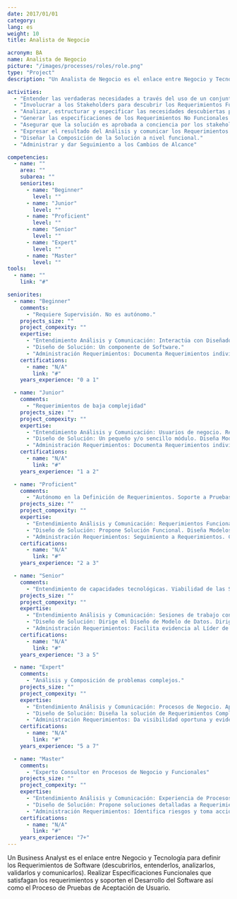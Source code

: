 ```yaml
---
date: 2017/01/01
category:
lang: es
weight: 10
title: Analista de Negocio

acronym: BA
name: Analista de Negocio
picture: "/images/processes/roles/role.png"
type: "Project"
description: "Un Analista de Negocio es el enlace entre Negocio y Tecnología para definir los Requerimientos de Software (descubrirlos, entenderlos, analizarlos, validarlos y comunicarlos). Realizar Especificaciones Funcionales que satisfagan los requerimientos y soporten el Desarrollo del Software así como el Proceso de Pruebas de Aceptación de Usuario."

activities:
  - "Entender las verdaderas necesidades a través del uso de un conjunto de técnicas"
  - "Involucrar a los Stakeholders para descubrir los Requerimientos Funcionales y No Funcionales (Seguridad, Disponibilidad, Escalabilidad, Desempeño, Mantenibilidad, entre otros) y lograr que estos sean completos, claros, correctos y consistentes."
  - "Analizar, estructurar y especificar las necesidades descubiertas para su posterior diseño e implementación de la solución."
  - "Generar las especificaciones de los Requerimientos No Funcionales (Seguridad, Disponibilidad, Escalabilidad, Desempeño, Mantenibilidad, entre otros), describiendo cualidades y restricciones a ser tomadas en cuenta para su implementación."
  - "Asegurar que la solución es aprobada a conciencia por los stakeholders, que cumple los objetivos planteados y que su implementación se llevará a cabo sin percances."
  - "Expresar el resultado del Análisis y comunicar los Requerimientos a los implementadores."
  - "Diseñar la Composición de la Solución a nivel funcional."
  - "Administrar y dar Seguimiento a los Cambios de Alcance"

competencies:
  - name: ""
    area: ""
    subarea: ""
    seniorites:
      - name: "Beginner"
        level: ""
      - name: "Junior"
        level: ""
      - name: "Proficient"
        level: ""
      - name: "Senior"
        level: ""
      - name: "Expert"
        level: ""
      - name: "Master"
        level: ""
tools:
  - name: ""
    link: "#"

seniorites:
  - name: "Beginner"
    comments:
      - "Requiere Supervisión. No es autónomo."
    projects_size: ""
    project_compexity: ""
    expertise:
      - "Entendimiento Análisis y Comunicación: Interactúa con Diseñadores, Programadores y Testers."
      - "Diseño de Solución: Un componente de Software."
      - "Administración Requerimientos: Documenta Requerimientos individuales."
    certifications:
      - name: "N/A"
        link: "#"
    years_experience: "0 a 1"

  - name: "Junior"
    comments:
      - "Requerimientos de baja complejidad"
    projects_size: ""
    project_compexity: ""
    expertise:
      - "Entendimiento Análisis y Comunicación: Usuarios de negocio. Requerimientos de un solo componente o un módulo."
      - "Diseño de Solución: Un pequeño y/o sencillo módulo. Diseña Modelos Simples de Datos."
      - "Administración Requerimientos: Documenta Requerimientos individuales. Seguimiento a cambios en el tiempo."
    certifications:
      - name: "N/A"
        link: "#"
    years_experience: "1 a 2"

  - name: "Proficient"
    comments:
      - "Autónomo en la Definición de Requerimientos. Soporte a Pruebas de Aceptación de Usuario."
    projects_size: ""
    project_compexity: ""
    expertise:
      - "Entendimiento Análisis y Comunicación: Requerimientos Funcionales y No Funcionales. Representantes del Negocio y Especialistas de TI."
      - "Diseño de Solución: Propone Solución Funcional. Diseña Modelos de Datos. Viabilidad Técnica Solución."
      - "Administración Requerimientos: Seguimiento a Requerimientos. Cambios de Alcance. Escalar problemas al Líder de Proyecto."
    certifications:
      - name: "N/A"
        link: "#"
    years_experience: "2 a 3"

  - name: "Senior"
    comments:
      - "Entendimiento de capacidades tecnológicas. Viabilidad de las Soluciones para grandes aplicaciones."
    projects_size: ""
    project_compexity: ""
    expertise:
      - "Entendimiento Análisis y Comunicación: Sesiones de trabajo con Usuarios, Sponsor Técnicos y de Negocio."
      - "Diseño de Solución: Dirige el Diseño de Modelo de Datos. Dirige el Patrón de Diseño de Pantallas de Usuario. Identifica capacidades tecnológicas y de implementación."
      - "Administración Requerimientos: Facilita evidencia al Líder de Proyecto de Cambios de Alcance para que se puedan dar Negociaciones exitosas en Costo y Calendario."
    certifications:
      - name: "N/A"
        link: "#"
    years_experience: "3 a 5"

  - name: "Expert"
    comments:
      - "Análisis y Composición de problemas complejos."
    projects_size: ""
    project_compexity: ""
    expertise:
      - "Entendimiento Análisis y Comunicación: Procesos de Negocio. Apoya Usuarios de Negocio a identificar Requerimientos y definir la Visión de la Solución."
      - "Diseño de Solución: Diseña la solución de Requerimientos Complejos y Grandes."
      - "Administración Requerimientos: Da visibilidad oportuna y evidente al Líder de Proyecto de Requerimientos Complejos y Alcance de la Solución. Sponsor del Proyecto autoriza sin problemas el Costo y el impacto en el Calendario."
    certifications:
      - name: "N/A"
        link: "#"
    years_experience: "5 a 7"

  - name: "Master"
    comments:
      - "Experto Consultor en Procesos de Negocio y Funcionales"
    projects_size: ""
    project_compexity: ""
    expertise:
      - "Entendimiento Análisis y Comunicación: Experiencia de Procesos en la Industria. Mejora los Requerimientos establecidos y el Concepto de la Solución."
      - "Diseño de Solución: Propone soluciones detalladas a Requerimientos de Alto Nivel tomando ventaja de la experiencia de proyectos previos."
      - "Administración Requerimientos: Identifica riesgos y toma acciones preventivas para los Requerimientos inestables."
    certifications:
      - name: "N/A"
        link: "#"
    years_experience: "7+"
---
```

Un Business Analyst es el enlace entre Negocio y Tecnología para definir los Requerimientos de Software (descubrirlos, entenderlos, analizarlos, validarlos y comunicarlos). Realizar Especificaciones Funcionales que satisfagan los requerimientos y soporten el Desarrollo del Software así como el Proceso de Pruebas de Aceptación de Usuario.
